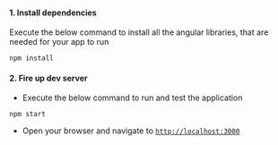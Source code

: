 #### 1. Install dependencies

Execute the below command to install all the angular libraries, that are needed for your app to run

```
npm install
```

#### 2. Fire up dev server

- Execute the below command to run and test the application

```
npm start
```

- Open your browser and navigate to [`http://localhost:3000`](http://localhost:3000)
